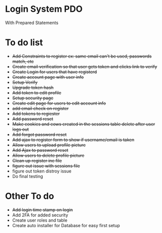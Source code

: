 # Login System PDO
With Prepared Statements

# To do list
- ~~Add Constraints to register ex: same email can't be used, passwords match, etc~~
- ~~Create email verification so that user gets token and clicks link to verify~~
- ~~Create Login for users that have registerd~~
- ~~Create account page with user info~~
- ~~Setup Verify~~
- ~~Upgrade token hash~~
- ~~Add token to edit profile~~
- ~~Setup security page~~
- ~~Create edit page for users to edit account info~~
- ~~add email check on register~~
- ~~Add tokens to regiester~~ 
- ~~Add password reset~~
- ~~Make cookies and eows created in the sessions table delete after user logs out~~
- ~~Add forgot password reset~~
- ~~Add ajax to register form to show if username/email is taken~~
- ~~Allow users to upload profile picture~~
- ~~Add Ajax to password reset~~
- ~~Allow users to delete profile picture~~
- ~~Clean up register inc file~~
- ~~figure out issue with sessions file~~
- figure out token distroy issue
- Do final testing 

# Other To do
- ~~Add login time stamp on login~~
- Add 2FA for added security
- Create user roles and table
- Create auto installer for Database for easy first setup
